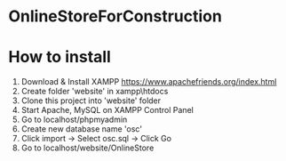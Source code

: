 # OnlineStoreForConstruction
# How to install
1. Download & Install XAMPP https://www.apachefriends.org/index.html
2. Create folder 'website' in xampp\htdocs
3. Clone this project into 'website' folder
4. Start Apache, MySQL on XAMPP Control Panel
5. Go to localhost/phpmyadmin
6. Create new database name 'osc'
7. Click import -> Select osc.sql -> Click Go
8. Go to localhost/website/OnlineStore
